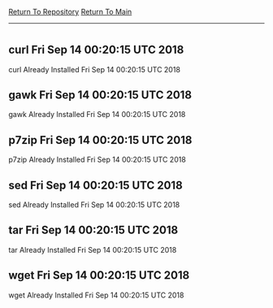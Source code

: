 [Return To Repository](https://github.com/deathbybandaid/piholeparser/)
[Return To Main](https://github.com/deathbybandaid/piholeparser/blob/master/RecentRunLogs/Mainlog.md)
____________________________________
# 
## curl Fri Sep 14 00:20:15 UTC 2018
curl Already Installed Fri Sep 14 00:20:15 UTC 2018
## gawk Fri Sep 14 00:20:15 UTC 2018
gawk Already Installed Fri Sep 14 00:20:15 UTC 2018
## p7zip Fri Sep 14 00:20:15 UTC 2018
p7zip Already Installed Fri Sep 14 00:20:15 UTC 2018
## sed Fri Sep 14 00:20:15 UTC 2018
sed Already Installed Fri Sep 14 00:20:15 UTC 2018
## tar Fri Sep 14 00:20:15 UTC 2018
tar Already Installed Fri Sep 14 00:20:15 UTC 2018
## wget Fri Sep 14 00:20:15 UTC 2018
wget Already Installed Fri Sep 14 00:20:15 UTC 2018
